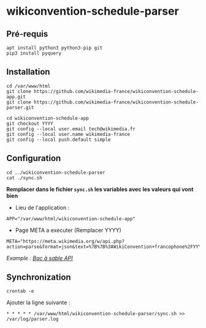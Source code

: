 # wikiconvention-schedule-parser

## Pré-requis

```
apt install python3 python3-pip git
pip3 install pyquery
```

## Installation

```
cd /var/www/html
git clone https://github.com/wikimedia-france/wikiconvention-schedule-app.git
git clone https://github.com/wikimedia-france/wikiconvention-schedule-parser.git
```

```
cd wikiconvention-schedule-app
git checkout YYYY
git config --local user.email tech@wikimedia.fr
git config --local user.name wikimedia-france
git config --local push.default simple
```

## Configuration

```
cd ../wikiconvention-schedule-parser
cat ./sync.sh
```

**Remplacer dans le fichier `sync.sh` les variables avec les valeurs qui vont bien**

* Lieu de l'application :

```
APP="/var/www/html/wikiconvention-schedule-app"
```

* Page META a executer (Remplacer YYYY)

```
META="https://meta.wikimedia.org/w/api.php?action=parse&format=json&text=%7B%7B%3AWikiConvention+francophone%2FYYYY%2FProgramme%7Cshow%3DSimple%7D%7D&prop=text"
```

*Example : [Bac à sable API](https://meta.wikimedia.org/wiki/Special:ApiSandbox#action=parse&format=json&text=%7B%7B%3AWikiConvention%20francophone%2F2017%2FProgramme%7Cshow%3DSimple%7D%7D&prop=text)*

## Synchronization

```
crontab -e
```

Ajouter la ligne suivante :

```
* * * * * /var/www/html/wikiconvention-schedule-parser/sync.sh >> /var/log/parser.log
```

